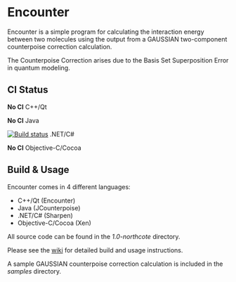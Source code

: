 Encounter
=========

Encounter is a simple program for calculating the interaction energy between two molecules using the output from a GAUSSIAN two-component counterpoise correction calculation.

The Counterpoise Correction arises due to the Basis Set Superposition Error in quantum modeling.

CI Status
---------

**No CI** C++/Qt

**No CI** Java

[![Build status](https://ci.appveyor.com/api/projects/status/66sepbt149a3ttkn?svg=true)](https://ci.appveyor.com/project/BHazel/encounter) .NET/C#

**No CI** Objective-C/Cocoa

Build & Usage
-------------

Encounter comes in 4 different languages:

* C++/Qt (Encounter)
* Java (JCounterpoise)
* .NET/C# (Sharpen)
* Objective-C/Cocoa (Xen)

All source code can be found in the _1.0-northcote_ directory.

Please see the [wiki](https://github.com/BHazel/Encounter/wiki) for detailed build and usage instructions.

A sample GAUSSIAN counterpoise correction calculation is included in the _samples_ directory.
